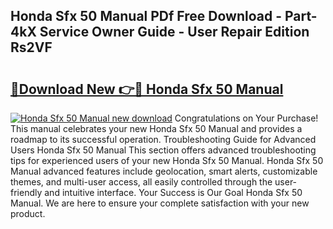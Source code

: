 ## Honda Sfx 50 Manual PDf Free Download - Part-4kX Service Owner Guide - User Repair Edition Rs2VF

# <h2><a href="http://cf13959.oget.top/?id=Honda+Sfx+50+Manual">🔗Download New 👉🔴 Honda Sfx 50 Manual</a></h2>

[![Honda Sfx 50 Manual new download](https://i.imgur.com/5g1atiW.png)](http://cf13959.oget.top/?id=Honda+Sfx+50+Manual)
Congratulations on Your Purchase! This manual celebrates your new Honda Sfx 50 Manual and provides a roadmap to its successful operation. Troubleshooting Guide for Advanced Users Honda Sfx 50 Manual This section offers advanced troubleshooting tips for experienced users of your new Honda Sfx 50 Manual. Honda Sfx 50 Manual advanced features include geolocation, smart alerts, customizable themes, and multi-user access, all easily controlled through the user-friendly and intuitive interface. Your Success is Our Goal Honda Sfx 50 Manual. We are here to ensure your complete satisfaction with your new product.
